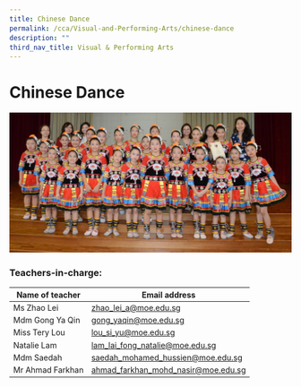 ```yaml
---
title: Chinese Dance
permalink: /cca/Visual-and-Performing-Arts/chinese-dance
description: ""
third_nav_title: Visual & Performing Arts
---
```

# **Chinese Dance**

![](/images/Chinese%20Dance1.jpg)

### Teachers-in-charge:

| Name of teacher 	| Email address 	|
| ---	| ---	|
| Ms Zhao Lei 	| zhao_lei_a@moe.edu.sg 	|
| Mdm Gong Ya Qin 	| gong_yaqin@moe.edu.sg 	|
| Miss Tery Lou 	| lou_si_yu@moe.edu.sg 	|
| Natalie Lam 	| lam_lai_fong_natalie@moe.edu.sg 	|
| Mdm Saedah 	| saedah_mohamed_hussien@moe.edu.sg 	|
| Mr Ahmad Farkhan 	| ahmad_farkhan_mohd_nasir@moe.edu.sg 	|